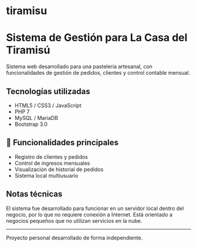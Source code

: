 tiramisu
===========
# Sistema de Gestión para La Casa del Tiramisú

Sistema web desarrollado para una pastelería artesanal, con funcionalidades de gestión de pedidos, clientes y control contable mensual.

## Tecnologías utilizadas

- HTML5 / CSS3 / JavaScript
- PHP 7
- MySQL / MariaDB
- Bootstrap 3.0

## 🔧 Funcionalidades principales

- Registro de clientes y pedidos
- Control de ingresos mensuales
- Visualización de historial de pedidos
- Sistema local multiusuario

## Notas técnicas

El sistema fue desarrollado para funcionar en un servidor local dentro del negocio, por lo que no requiere conexión a Internet. Está orientado a negocios pequeños que no utilizan servicios en la nube.

---

Proyecto personal desarrollado de forma independiente.
